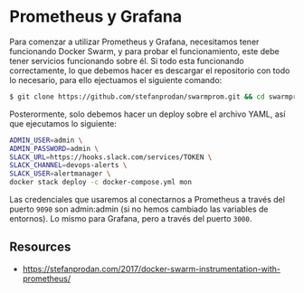# Prometheus y Grafana
Para comenzar a utilizar Prometheus y Grafana, necesitamos tener funcionando Docker Swarm, y para probar el funcionamiento, este debe tener servicios funcionando sobre él.
Si todo esta funcionando correctamente, lo que debemos hacer es descargar el repositorio con todo lo necesario, para ello ejectuamos el siguiente comando:
```sh
$ git clone https://github.com/stefanprodan/swarmprom.git && cd swarmprom
```

Posterormente, solo debemos hacer un deploy sobre el archivo YAML, así que ejecutamos lo siguiente:
```sh
ADMIN_USER=admin \
ADMIN_PASSWORD=admin \
SLACK_URL=https://hooks.slack.com/services/TOKEN \
SLACK_CHANNEL=devops-alerts \
SLACK_USER=alertmanager \
docker stack deploy -c docker-compose.yml mon
```
Las credenciales que usaremos al conectarnos a Prometheus a través del puerto `9090` son admin:admin (si no hemos cambiado las variables de entornos). Lo mismo para Grafana, pero a través del puerto `3000`.

## Resources
 - https://stefanprodan.com/2017/docker-swarm-instrumentation-with-prometheus/